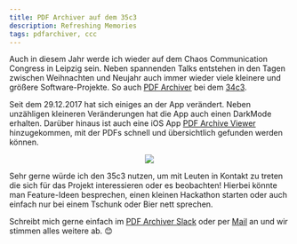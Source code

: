 ```yaml
---
title: PDF Archiver auf dem 35c3
description: Refreshing Memories
tags: pdfarchiver, ccc
---
```


Auch in diesem Jahr werde ich wieder auf dem Chaos Communication Congress in Leipzig sein.
Neben spannenden Talks entstehen in den Tagen zwischen Weihnachten und Neujahr auch immer wieder viele kleinere und größere Software-Projekte.
So auch [PDF Archiver](https://pdf-archiver.io) bei dem [34c3](https://github.com/PDF-Archiver/PDF-Archiver/commit/a232f5c2007dca0fd290bdcacd69e7a807ee2d8e).

Seit dem 29.12.2017 hat sich einiges an der App verändert.
Neben unzähligen kleineren Veränderungen hat die App auch einen DarkMode erhalten.
Darüber hinaus ist auch eine iOS App [PDF Archive Viewer](http://github.com/pdf-Archiver/pdf-archive-viewer) hinzugekommen, mit der PDFs schnell und übersichtlich gefunden werden können.

<p align="center">
  <img src="https://www.ccc.de/system/uploads/274/headline/Hello_Loop.gif">
</p>

Sehr gerne würde ich den 35c3 nutzen, um mit Leuten in Kontakt zu treten die sich für das Projekt interessieren oder es beobachten!
Hierbei könnte man Feature-Ideen besprechen, einen kleinen Hackathon starten oder auch einfach nur bei einem Tschunk oder Bier nett sprechen.

Schreibt mich gerne einfach im [PDF Archiver Slack](https://pdf-archiver.slack.com) oder per [Mail](mailto:mail@pdf-archiver.io) an und wir stimmen alles weitere ab. 😊
